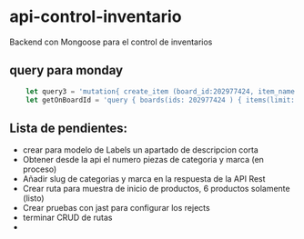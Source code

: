 # api-control-inventario
Backend con Mongoose para el control de inventarios

## query para monday

````javascript  
    let query3 = 'mutation{ create_item (board_id:202977424, item_name:\"Enviado desde la api de grupo intecsa!\") { id } }';
    let getOnBoardId = 'query { boards(ids: 202977424 ) { items(limit: 10) { column_values { id value } } } }
````

## Lista de pendientes:

* crear para modelo de Labels un apartado de descripcion corta
* Obtener desde la api el numero piezas de categoria y marca (en proceso)
* Añadir slug de categorias y marca en la respuesta de la API Rest
* Crear ruta para muestra de inicio de productos, 6 productos solamente (listo)
* Crear pruebas con jast para configurar los rejects
* terminar CRUD de rutas
* 